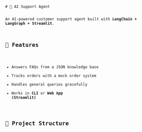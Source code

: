 <code>
# 🤖 AI Support Agent

An AI-powered customer support agent built with **LangChain + LangGraph + Streamlit**.

## 🚀 Features
- Answers FAQs from a JSON knowledge base
- Tracks orders with a mock order system
- Handles general queries gracefully
- Works in **CLI** or **Web App (Streamlit)**

## 📂 Project Structure
</code>
